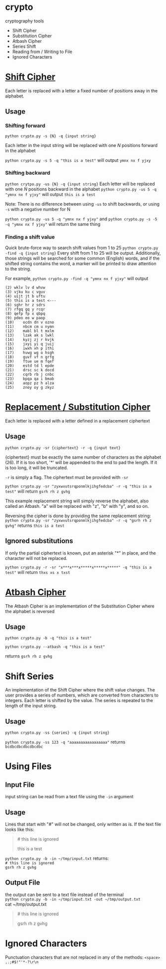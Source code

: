 # crypto
cryptography tools

- Shift Cipher
- Substitution Cipher
- Atbash Cipher
- Series Shift
- Reading from / Writing to File
- Ignored Characters


# [Shift Cipher](https://en.wikipedia.org/wiki/Caesar_cipher)
Each letter is replaced with a letter a fixed number of positions away in the alphabet.

## Usage
### Shifting forward
`python crypto.py -s {N} -q {input string}`

Each letter in the input string will be replaced with one *N* positions forward in the alphabet

`python crypto.py -s 5 -q "this is a test"`
will output `ymnx nx f yjxy`

### Shifting backward
`python crytpo.py -us {N} -q {input string}`
Each letter will be replaced with one *N* positions backward in the alphabet
`python crypto.py -us 5 -q "ymnx nx f yjxy"` will output `this is a test`

Note: There is no difference between using `-us` to shift backwards, or using `-s` with a negative number for N

`python crypto.py -us 5 -q "ymnx nx f yjxy"` and `python crypto.py -s -5 -q "ymnx nx f yjxy"` will return the same thing

### Finding a shift value
Quick brute-force way to search shift values from 1 to 25 
`python crypto.py -find -q {input string}`
Every shift from 1 to 25 will be output. Additionally, those strings will be searched for some common (English) words, and if the shifted string contains the word, a marker will be printed to draw attention to the string.

For example, `python crypto.py -find -q "ymnx nx f yjxy"` will output

```(1)	xlmw mw e xiwx
(2)	wklv lv d whvw
(3)	vjku ku c vguv
(4)	uijt jt b uftu
(5)	this is a test <---
(6)	sghr hr z sdrs
(7)	rfgq gq y rcqr
(8)	qefp fp x qbpq
(9)	pdeo eo w paop
(10)	ocdn dn v ozno
(11)	nbcm cm u nymn
(12)	mabl bl t mxlm
(13)	lzak ak s lwkl
(14)	kyzj zj r kvjk
(15)	jxyi yi q juij
(16)	iwxh xh p ithi
(17)	hvwg wg o hsgh
(18)	guvf vf n grfg
(19)	ftue ue m fqef
(20)	estd td l epde
(21)	drsc sc k docd
(22)	cqrb rb j cnbc
(23)	bpqa qa i bmab
(24)	aopz pz h alza
(25)	znoy oy g zkyz
```

# [Replacement / Substitution Cipher](https://en.wikipedia.org/wiki/Substitution_cipher)
Each letter is replaced with a letter defined in a replacement ciphertext

## Usage
`python crypto.py -sr {ciphertext} -r -q {input text}`

{ciphertext} must be exactly the same number of characters as the alphabet (26). If it is too short, '\*' will be appended to the end to pad the length. If it is too long, it will be truncated.

`-r` is simply a flag. The ciphertext must be provided with `-sr`

`python crypto.py -sr "zyxwvutsrqponmlkjihgfedcba" -r -q "this is a test"` will return `gsrh rh z gvhg`

This example replacement string will simply reverse the alphabet, also called an Atbash. "a" will be replaced with "z", "b" with "y", and so on.

Reversing the cipher is done by providing the same replacement string:
`python crypto.py -sr "zyxwvutsrqponmlkjihgfedcba" -r -q "gsrh rh z gvhg"` returns `this is a test`

## Ignored substitutions
If only the partial ciphertext is known, put an asterisk "\*" in place, and the character will not be replaced.

`python crypto.py -r -sr "x***x***x*****x*****x*****" -q "this is a test"` will return `thxs xs x txst`

# [Atbash Cipher](https://en.wikipedia.org/wiki/Atbash)
The Atbash Cipher is an implementation of the Substitution Cipher where the alphabet is reversed

## Usage
`python crypto.py -b -q "this is a test"`

`python crypto.py --atbash -q "this is a test"`

returns `gsrh rh z gvhg`

# Shift Series
An implementation of the Shift Cipher where the shift value changes. The user provides a series of numbers, which are converted from characters to integers. Each letter is shifted by the value. The series is repeated to the length of the input string.
## Usage
`python crypto.py -ss {series} -q {input string}`

`python crypto.py -ss 123 -q "aaaaaaaaaaaaaaaaa"` returns `bcdbcdbcdbcdbcdbc`

# Using Files

## Input File
input string can be read from a text file using the `-in` argument
## Usage
Lines that start with "#" will not be changed, only written as is.
If the text file looks like this:

> \# this line is ignored
> 
> this is a test

`python crypto.py -b -in ~/tmp/input.txt` 
returns:  
`# this line is ignored`  
`gsrh rh z gvhg`

## Output File
the output can be sent to a text file instead of the terminal  
`python crypto.py -b -in ~/tmp/input.txt -out ~/tmp/output.txt`  
cat ~/tmp/output.txt  
> \# this line is ignored
> 
> gsrh rh z gvhg

# Ignored Characters
Punctuation characters that are not replaced in any of the methods:
`<space> ,.;#$!"'*-?\r\n`


